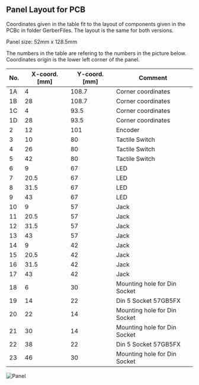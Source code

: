 ## Panel Layout for PCB

Coordinates given in the table fit to the layout of components given in the PCBc in folder GerberFiles.
The layout is the same for both versions.

Panel size: 52mm x 128.5mm

The numbers in the table are refering to the numbers in the picture below.
Coordinates origin is the lower left corner of the panel.


| No. | X-coord. [mm] | Y-coord. [mm] | Comment |
| --- | --- | --- | --- |
| 1A | 4 | 108.7 | Corner coordinates |
| 1B | 28 | 108.7 | Corner coordinates |
| 1C | 4 | 93.5 | Corner coordinates |
| 1D | 28 | 93.5 | Corner coordinates |
| 2 | 12 | 101 | Encoder |
| 3 | 10 | 80 | Tactile Switch |
| 4 | 26 | 80 | Tactile Switch |
| 5 | 42 | 80 | Tactile Switch |
| 6 | 9 | 67 | LED |
| 7 | 20.5 | 67 | LED |
| 8 | 31.5 | 67 | LED |
| 9 | 43 | 67 | LED |
| 10 | 9 | 57 | Jack |
| 11 | 20.5 | 57 | Jack |
| 12 | 31.5 | 57 | Jack |
| 13 | 43 | 57 | Jack |
| 14 | 9 | 42 | Jack |
| 15 | 20.5 | 42 | Jack |
| 16 | 31.5 | 42 | Jack |
| 17 | 43 | 42 | Jack |
| 18 | 6 | 30 | Mounting hole for Din Socket |
| 19 | 14 | 22 | Din 5 Socket 57GB5FX |
| 20 | 22 | 14 | Mounting hole for Din Socket |
| 21 | 30 | 14 | Mounting hole for Din Socket |
| 22 | 38 | 22 | Din 5 Socket 57GB5FX |
| 23 | 46 | 30 | Mounting hole for Din Socket |

![Panel](https://user-images.githubusercontent.com/97026614/223692954-4e899adf-e36d-4aba-8087-6218ee39ac6d.png)
